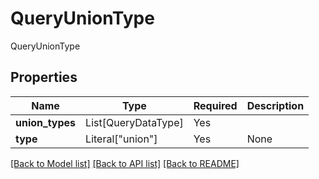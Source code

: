 # QueryUnionType

QueryUnionType

## Properties
| Name | Type | Required | Description |
| ------------ | ------------- | ------------- | ------------- |
**union_types** | List[QueryDataType] | Yes |  |
**type** | Literal["union"] | Yes | None |


[[Back to Model list]](../../../README.md#models-v1-link) [[Back to API list]](../../README.md#documentation-for-api-endpoints) [[Back to README]](../../README.md)

